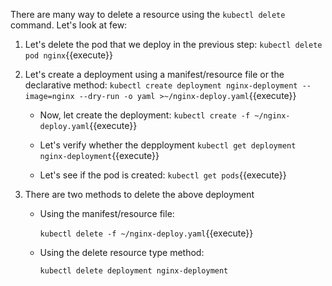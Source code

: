 There are many way to delete a resource using the  `kubectl delete` command. Let's look at few:

1. Let's delete the pod that we deploy in the previous step:
   `kubectl delete pod nginx`{{execute}}

2. Let's create a deployment using a manifest/resource file or the declarative method:
   `kubectl create deployment nginx-deployment --image=nginx --dry-run -o yaml >~/nginx-deploy.yaml`{{execute}}
   
   - Now, let create the deployment:
      `kubectl create -f ~/nginx-deploy.yaml`{{execute}}
    
   - Let's verify whether the depployment
      `kubectl get deployment nginx-deployment`{{execute}} 
    
    - Let's see if the pod is created:
      `kubectl get pods`{{execute}}

3. There are two methods to delete the above deployment
   -  Using the manifest/resource file:

      `kubectl delete -f ~/nginx-deploy.yaml`{{execute}}

   - Using the delete resource type method:

     `kubectl delete deployment nginx-deployment`


